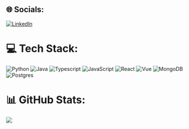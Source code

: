 ## 🌐 Socials:
[![LinkedIn](https://img.shields.io/badge/LinkedIn-%230077B5.svg?logo=linkedin&logoColor=white)](https://linkedin.com/in/https://www.linkedin.com/in/ziyad-bouazara) 

# 💻 Tech Stack:
![Python](https://img.shields.io/badge/Python-3776AB?style=for-the-badge&logo=python&logoColor=white) 
![Java](https://img.shields.io/badge/Java-ED8B00?style=for-the-badge&logo=openjdk&logoColor=white) 
![Typescript](https://img.shields.io/badge/TypeScript-007ACC?style=for-the-badge&logo=typescript&logoColor=white) 
![JavaScript](https://img.shields.io/badge/javascript-%23323330.svg?style=for-the-badge&logo=javascript&logoColor=%23F7DF1E) 
![React](https://img.shields.io/badge/react-%2320232a.svg?style=for-the-badge&logo=react&logoColor=%2361DAFB) 
![Vue](https://img.shields.io/badge/Vue.js-35495E?style=for-the-badge&logo=vue.js&logoColor=4FC08D) 
![MongoDB](https://img.shields.io/badge/MongoDB-%234ea94b.svg?style=for-the-badge&logo=mongodb&logoColor=white) 
![Postgres](https://img.shields.io/badge/PostgreSQL-316192?style=for-the-badge&logo=postgresql&logoColor=white) 

# 📊 GitHub Stats:
![](https://github-readme-streak-stats.herokuapp.com/?user=ZiyadBouazara&theme=transparent&hide_border=false&include_all_commits=true)<br/>
<!-- ![](https://github-readme-stats-ziyadbouazaras-projects.vercel.app/api?username=ZiyadBouazara&theme=transparent&hide_border=false&include_all_commits=true)<br/>
![](https://github-readme-stats-ziyadbouazaras-projects.vercel.app/api/top-langs/?username=ZiyadBouazara&theme=transparent&hide_border=false&layout=compact&include_all_commits=true) --!>


